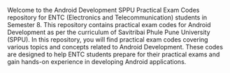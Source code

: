Welcome to the Android Development SPPU Practical Exam Codes repository for ENTC (Electronics and Telecommunication) students in Semester 8. 
This repository contains practical exam codes for Android Development as per the curriculum of Savitribai Phule Pune University (SPPU).
In this repository, you will find practical exam codes covering various topics and concepts related to Android Development. 
These codes are designed to help ENTC students prepare for their practical exams and gain hands-on experience in developing Android applications.
